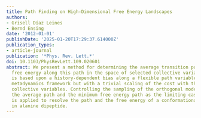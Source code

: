 ```yaml
---
title: Path Finding on High-Dimensional Free Energy Landscapes
authors:
- Grisell Díaz Leines
- Bernd Ensing
date: '2012-01-01'
publishDate: '2025-01-20T17:29:37.614000Z'
publication_types:
- article-journal
publication: '*Phys. Rev. Lett.*'
doi: 10.1103/PhysRevLett.109.020601
abstract: We present a method for determining the average transition path and the
  free energy along this path in the space of selected collective variables. The formalism
  is based upon a history-dependent bias along a flexible path variable within the
  metadynamics framework but with a trivial scaling of the cost with the number of
  collective variables. Controlling the sampling of the orthogonal modes recovers
  the average path and the minimum free energy path as the limiting cases. The method
  is applied to resolve the path and the free energy of a conformational transition
  in alanine dipeptide.
---
```

